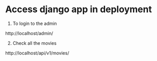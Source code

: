 # Access django app in deployment

1. To login to the admin

http://localhost/admin/

2. Check all the movies

http://localhost/api/v1/movies/


